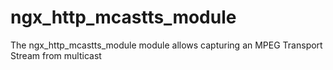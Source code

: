 # ngx_http_mcastts_module
The ngx_http_mcastts_module module allows capturing an MPEG Transport Stream from multicast
